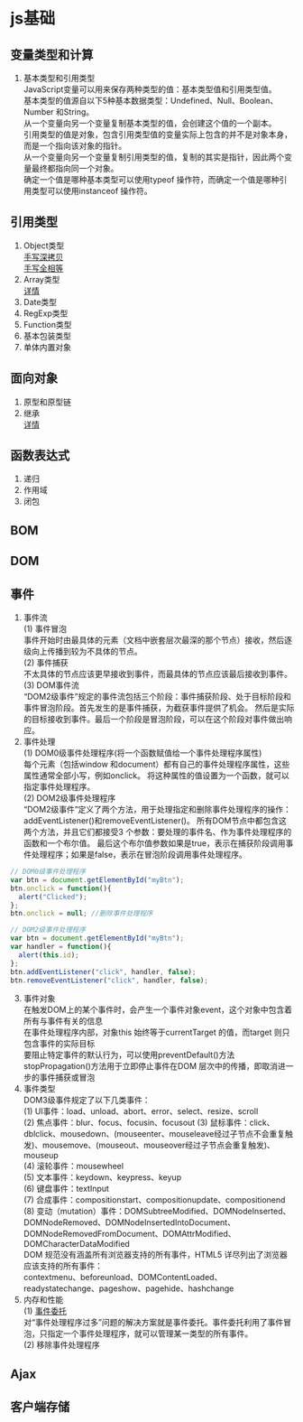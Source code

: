 # js基础  
## 变量类型和计算  
1. 基本类型和引用类型  
JavaScript变量可以用来保存两种类型的值：基本类型值和引用类型值。  
基本类型的值源自以下5种基本数据类型：Undefined、Null、Boolean、Number 和String。  
从一个变量向另一个变量复制基本类型的值，会创建这个值的一个副本。  
引用类型的值是对象，包含引用类型值的变量实际上包含的并不是对象本身，而是一个指向该对象的指针。  
从一个变量向另一个变量复制引用类型的值，复制的其实是指针，因此两个变量最终都指向同一个对象。  
确定一个值是哪种基本类型可以使用typeof 操作符，而确定一个值是哪种引用类型可以使用instanceof 操作符。  
## 引用类型  
1. Object类型  
[手写深拷贝](deepClone.js)  
[手写全相等](isEqual.js)
2. Array类型  
[详情](array.js)  
3. Date类型  
4. RegExp类型  
5. Function类型  
6. 基本包装类型  
7. 单体内置对象  
## 面向对象  
1. 原型和原型链  
2. 继承  
[详情](extends.js)  
## 函数表达式  
1. 递归  
2. 作用域  
3. 闭包  
## BOM  
## DOM  
## 事件  
1. 事件流  
(1) 事件冒泡  
事件开始时由最具体的元素（文档中嵌套层次最深的那个节点）接收，然后逐级向上传播到较为不具体的节点。  
(2) 事件捕获  
不太具体的节点应该更早接收到事件，而最具体的节点应该最后接收到事件。  
(3) DOM事件流  
“DOM2级事件”规定的事件流包括三个阶段：事件捕获阶段、处于目标阶段和事件冒泡阶段。首先发生的是事件捕获，为截获事件提供了机会。
然后是实际的目标接收到事件。最后一个阶段是冒泡阶段，可以在这个阶段对事件做出响应。
2. 事件处理  
(1) DOM0级事件处理程序(将一个函数赋值给一个事件处理程序属性)  
每个元素（包括window 和document）都有自己的事件处理程序属性，这些属性通常全部小写，例如onclick。
将这种属性的值设置为一个函数，就可以指定事件处理程序。  
(2) DOM2级事件处理程序  
“DOM2级事件”定义了两个方法，用于处理指定和删除事件处理程序的操作：addEventListener()和removeEventListener()。
所有DOM节点中都包含这两个方法，并且它们都接受3 个参数：要处理的事件名、作为事件处理程序的函数和一个布尔值。
最后这个布尔值参数如果是true，表示在捕获阶段调用事件处理程序；如果是false，表示在冒泡阶段调用事件处理程序。  
```javascript
// DOM0级事件处理程序
var btn = document.getElementById("myBtn");
btn.onclick = function(){
  alert("Clicked");
};
btn.onclick = null; //删除事件处理程序

// DOM2级事件处理程序
var btn = document.getElementById("myBtn");
var handler = function(){
  alert(this.id);
};
btn.addEventListener("click", handler, false);
btn.removeEventListener("click", handler, false);
```
3. 事件对象  
在触发DOM上的某个事件时，会产生一个事件对象event，这个对象中包含着所有与事件有关的信息  
在事件处理程序内部，对象this 始终等于currentTarget 的值，而target 则只包含事件的实际目标  
要阻止特定事件的默认行为，可以使用preventDefault()方法  
stopPropagation()方法用于立即停止事件在DOM 层次中的传播，即取消进一步的事件捕获或冒泡  
4. 事件类型  
DOM3级事件规定了以下几类事件：  
(1) UI事件：load、unload、abort、error、select、resize、scroll  
(2) 焦点事件：blur、focus、focusin、focusout
(3) 鼠标事件：click、dblclick、mousedown、(mouseenter、mouseleave经过子节点不会重复触发)、mousemove、(mouseout、mouseover经过子节点会重复触发)、mouseup  
(4) 滚轮事件：mousewheel  
(5) 文本事件：keydown、keypress、keyup  
(6) 键盘事件：textInput  
(7) 合成事件：compositionstart、compositionupdate、compositionend  
(8) 变动（mutation）事件：DOMSubtreeModified、DOMNodeInserted、DOMNodeRemoved、DOMNodeInsertedIntoDocument、DOMNodeRemovedFromDocument、DOMAttrModified、DOMCharacterDataModified  
DOM 规范没有涵盖所有浏览器支持的所有事件，HTML5 详尽列出了浏览器应该支持的所有事件：  
contextmenu、beforeunload、DOMContentLoaded、readystatechange、pageshow、pagehide、hashchange  
5. 内存和性能  
(1) [事件委托](event.js)  
对“事件处理程序过多”问题的解决方案就是事件委托。事件委托利用了事件冒泡，只指定一个事件处理程序，就可以管理某一类型的所有事件。  
(2) 移除事件处理程序  
## Ajax  
## 客户端存储